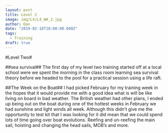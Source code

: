 ```yaml
---
layout: post
title: Level 2 
image: img/L4/L4_WA_2.jpg
author: Dan
date: "2019-02-18T10:00:00.000Z"
tags:
  - Training
draft: true
---
```


#Level Two#

##sea survival##
The first day of my level two training started off at a local school were we spent the morning in the class room learning sea survival theory before we headed to the pool for a practical session using a life raft. 

##The Week on the Boat##
I had picked February for my training week in the hopes that it would provide me with a good idea what is will be like living on board in bad weather. The British weather had other plans, I ended up being out on the boat during one of the hottest weeks in February we had sunshine and light winds all week. Although this didn’t give me the opportunity to test kit that I was looking for it did mean that we could spend lots of time going over boat evolutions. Reefing and un-reefing the main sail, hoisting and changing the head sails, MOB’s and more. 
